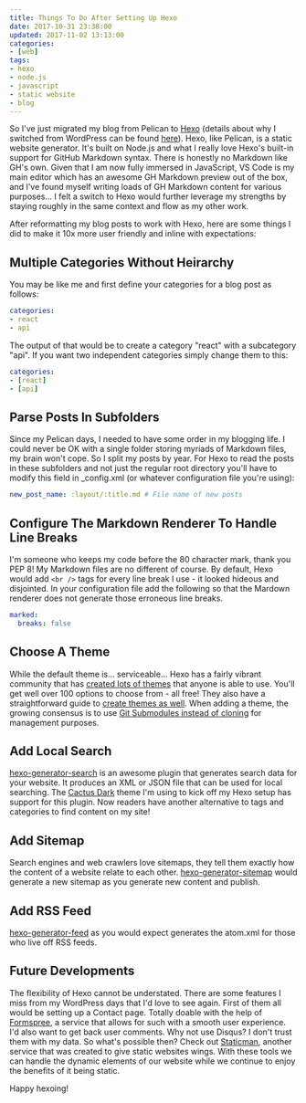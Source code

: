 ```yaml
---
title: Things To Do After Setting Up Hexo
date: 2017-10-31 23:38:00
updated: 2017-11-02 13:13:00
categories:
- [web]
tags:
- hexo
- node.js
- javascript
- static website
- blog
---
```


So I've just migrated my blog from Pelican to [Hexo](https://hexo.io/) (details about why I switched from WordPress can be found [here](/2016/09/27/switch-to-static/)). Hexo, like Pelican, is a static website generator. It's built on Node.js and what I really love Hexo's built-in support for GitHub Markdown syntax. There is honestly no Markdown like GH's own. Given that I am now fully immersed in JavaScript, VS Code is my main editor which has an awesome GH Markdown preview out of the box, and I've found myself writing loads of GH Markdown content for various purposes... I felt a switch to Hexo would further leverage my strengths by staying roughly in the same context and flow as my other work.

After reformatting my blog posts to work with Hexo, here are some things I did to make it 10x more user friendly and inline with expectations:

## Multiple Categories Without Heirarchy

You may be like me and first define your categories for a blog post as follows:

```yaml
categories:
- react
- api
```

The output of that would be to create a category "react" with a subcategory "api". If you want two independent categories simply change them to this:

```yaml
categories:
- [react]
- [api]
```

## Parse Posts In Subfolders

Since my Pelican days, I needed to have some order in my blogging life. I could never be OK with a single folder storing myriads of Markdown files, my brain won't cope. So I split my posts by year. For Hexo to read the posts in these subfolders and not just the regular root directory you'll have to modify this field in _config.xml (or whatever configuration file you're using):

```yaml
new_post_name: :layout/:title.md # File name of new posts
```

## Configure The Markdown Renderer To Handle Line Breaks

I'm someone who keeps my code before the 80 character mark, thank you PEP 8! My Markdown files are no different of course. By default, Hexo would add `<br />` tags for every line break I use - it looked hideous and disjointed. In your configuration file add the following so that the Mardown renderer does not generate those erroneous line breaks.

```yaml
marked:
  breaks: false
```

## Choose A Theme

While the default theme is... serviceable... Hexo has a fairly vibrant community that has [created lots of themes](https://hexo.io/themes/) that anyone is able to use. You'll get well over 100 options to choose from - all free! They also have a straightforward guide to [create themes as well](https://hexo.io/docs/themes.html). When adding a theme, the growing consensus is to use [Git Submodules instead of cloning](http://jr0cket.co.uk/hexo/using-git-submodules-for-custom-hexo-theme.html) for management purposes.

## Add Local Search

[hexo-generator-search](https://github.com/PaicHyperionDev/hexo-generator-search) is an awesome plugin that generates search data for your website. It produces an XML or JSON file that can be used for local searching. The [Cactus Dark](https://github.com/probberechts/cactus-dark) theme I'm using to kick off my Hexo setup has support for this plugin. Now readers have another alternative to tags and categories to find content on my site!

## Add Sitemap

Search engines and web crawlers love sitemaps, they tell them exactly how the content of a website relate to each other. [hexo-generator-sitemap](https://github.com/hexojs/hexo-generator-sitemap) would generate a new sitemap as you generate new content and publish.

## Add RSS Feed

[hexo-generator-feed](https://github.com/hexojs/hexo-generator-feed) as you would expect generates the atom.xml for those who live off RSS feeds.

## Future Developments

The flexibility of Hexo cannot be understated. There are some features I miss from my WordPress days that I'd love to see again. First of them all would be setting up a Contact page. Totally doable with the help of [Formspree](https://formspree.io/), a service that allows for such with a smooth user experience. I'd also want to get back user comments. Why not use Disqus? I don't trust them with my data. So what's possible then? Check out [Staticman](https://staticman.net/), another service that was created to give static websites wings. With these tools we can handle the dynamic elements of our website while we continue to enjoy the benefits of it being static.

Happy hexoing!
